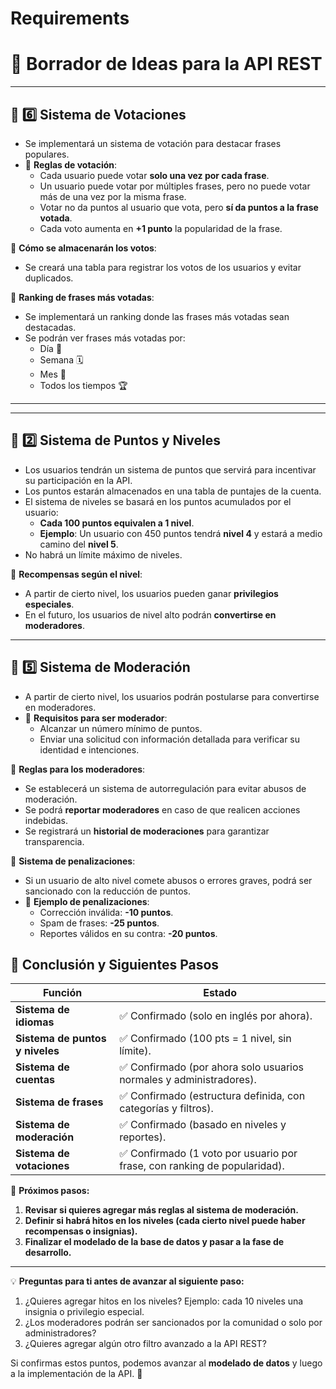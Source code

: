 
# Requirements

# 📌 **Borrador de Ideas para la API REST**

---

## 📌 **6️⃣ Sistema de Votaciones**
- Se implementará un sistema de votación para destacar frases populares.
- 📌 **Reglas de votación**:
  - Cada usuario puede votar **solo una vez por cada frase**.
  - Un usuario puede votar por múltiples frases, pero no puede votar más de una vez por la misma frase.
  - Votar no da puntos al usuario que vota, pero **sí da puntos a la frase votada**.
  - Cada voto aumenta en **+1 punto** la popularidad de la frase.

📌 **Cómo se almacenarán los votos**:
- Se creará una tabla para registrar los votos de los usuarios y evitar duplicados.

📌 **Ranking de frases más votadas**:
- Se implementará un ranking donde las frases más votadas sean destacadas.
- Se podrán ver frases más votadas por:
  - Día 📅
  - Semana 🗓
  - Mes 📆
  - Todos los tiempos 🏆

---

---



## 📌 **2️⃣ Sistema de Puntos y Niveles**
- Los usuarios tendrán un sistema de puntos que servirá para incentivar su participación en la API.
- Los puntos estarán almacenados en una tabla de puntajes de la cuenta.
- El sistema de niveles se basará en los puntos acumulados por el usuario:
  - **Cada 100 puntos equivalen a 1 nivel**.
  - **Ejemplo**: Un usuario con 450 puntos tendrá **nivel 4** y estará a medio camino del **nivel 5**.
- No habrá un límite máximo de niveles.

📌 **Recompensas según el nivel**:
- A partir de cierto nivel, los usuarios pueden ganar **privilegios especiales**.
- En el futuro, los usuarios de nivel alto podrán **convertirse en moderadores**.

---


## 📌 **5️⃣ Sistema de Moderación**
- A partir de cierto nivel, los usuarios podrán postularse para convertirse en moderadores.
- 📌 **Requisitos para ser moderador**:
  - Alcanzar un número mínimo de puntos.
  - Enviar una solicitud con información detallada para verificar su identidad e intenciones.

📌 **Reglas para los moderadores**:
- Se establecerá un sistema de autorregulación para evitar abusos de moderación.
- Se podrá **reportar moderadores** en caso de que realicen acciones indebidas.
- Se registrará un **historial de moderaciones** para garantizar transparencia.

📌 **Sistema de penalizaciones**:
- Si un usuario de alto nivel comete abusos o errores graves, podrá ser sancionado con la reducción de puntos.
- 📌 **Ejemplo de penalizaciones**:
  - Corrección inválida: **-10 puntos**.
  - Spam de frases: **-25 puntos**.
  - Reportes válidos en su contra: **-20 puntos**.

## 📌 **Conclusión y Siguientes Pasos**
| Función | Estado |
|---------|--------|
| **Sistema de idiomas** | ✅ Confirmado (solo en inglés por ahora). |
| **Sistema de puntos y niveles** | ✅ Confirmado (100 pts = 1 nivel, sin límite). |
| **Sistema de cuentas** | ✅ Confirmado (por ahora solo usuarios normales y administradores). |
| **Sistema de frases** | ✅ Confirmado (estructura definida, con categorías y filtros). |
| **Sistema de moderación** | ✅ Confirmado (basado en niveles y reportes). |
| **Sistema de votaciones** | ✅ Confirmado (1 voto por usuario por frase, con ranking de popularidad). |

📌 **Próximos pasos:**
1. **Revisar si quieres agregar más reglas al sistema de moderación.**
2. **Definir si habrá hitos en los niveles (cada cierto nivel puede haber recompensas o insignias).**
3. **Finalizar el modelado de la base de datos y pasar a la fase de desarrollo.**

---

💡 **Preguntas para ti antes de avanzar al siguiente paso:**
1. ¿Quieres agregar hitos en los niveles? Ejemplo: cada 10 niveles una insignia o privilegio especial.
2. ¿Los moderadores podrán ser sancionados por la comunidad o solo por administradores?
3. ¿Quieres agregar algún otro filtro avanzado a la API REST?

Si confirmas estos puntos, podemos avanzar al **modelado de datos** y luego a la implementación de la API. 🚀